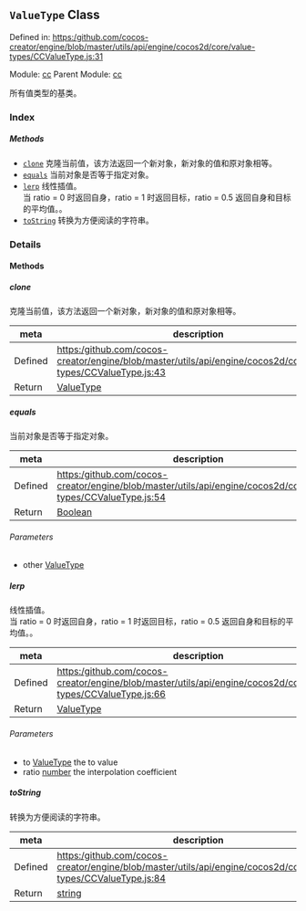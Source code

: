 ## `ValueType` Class


Defined in: [https:/github.com/cocos-creator/engine/blob/master/utils/api/engine/cocos2d/core/value-types/CCValueType.js:31](https:/github.com/cocos-creator/engine/blob/master/utils/api/engine/cocos2d/core/value-types/CCValueType.js#L31)

Module: [cc](../modules/cc.md)
Parent Module: [cc](../modules/cc.md)




所有值类型的基类。

### Index



##### Methods

  - [`clone`](#clone) 克隆当前值，该方法返回一个新对象，新对象的值和原对象相等。
  - [`equals`](#equals) 当前对象是否等于指定对象。
  - [`lerp`](#lerp) 线性插值。<br/>
当 ratio = 0 时返回自身，ratio = 1 时返回目标，ratio = 0.5 返回自身和目标的平均值。。
  - [`toString`](#tostring) 转换为方便阅读的字符串。



### Details




<!-- Method Block -->
#### Methods


##### clone

克隆当前值，该方法返回一个新对象，新对象的值和原对象相等。

| meta | description |
|------|-------------|
| Defined | [https:/github.com/cocos-creator/engine/blob/master/utils/api/engine/cocos2d/core/value-types/CCValueType.js:43](https:/github.com/cocos-creator/engine/blob/master/utils/api/engine/cocos2d/core/value-types/CCValueType.js#L43) |
| Return 		 | <a href="../classes/ValueType.html" class="crosslink">ValueType</a> 



##### equals

当前对象是否等于指定对象。

| meta | description |
|------|-------------|
| Defined | [https:/github.com/cocos-creator/engine/blob/master/utils/api/engine/cocos2d/core/value-types/CCValueType.js:54](https:/github.com/cocos-creator/engine/blob/master/utils/api/engine/cocos2d/core/value-types/CCValueType.js#L54) |
| Return 		 | <a href="https://developer.mozilla.org/en/JavaScript/Reference/Global_Objects/Boolean" class="crosslink external" target="_blank">Boolean</a> 

###### Parameters
- other <a href="../classes/ValueType.html" class="crosslink">ValueType</a>  


##### lerp

线性插值。<br/>
当 ratio = 0 时返回自身，ratio = 1 时返回目标，ratio = 0.5 返回自身和目标的平均值。。

| meta | description |
|------|-------------|
| Defined | [https:/github.com/cocos-creator/engine/blob/master/utils/api/engine/cocos2d/core/value-types/CCValueType.js:66](https:/github.com/cocos-creator/engine/blob/master/utils/api/engine/cocos2d/core/value-types/CCValueType.js#L66) |
| Return 		 | <a href="../classes/ValueType.html" class="crosslink">ValueType</a> 

###### Parameters
- to <a href="../classes/ValueType.html" class="crosslink">ValueType</a> the to value
- ratio <a href="https://developer.mozilla.org/en/JavaScript/Reference/Global_Objects/Number" class="crosslink external" target="_blank">number</a> the interpolation coefficient


##### toString

转换为方便阅读的字符串。

| meta | description |
|------|-------------|
| Defined | [https:/github.com/cocos-creator/engine/blob/master/utils/api/engine/cocos2d/core/value-types/CCValueType.js:84](https:/github.com/cocos-creator/engine/blob/master/utils/api/engine/cocos2d/core/value-types/CCValueType.js#L84) |
| Return 		 | <a href="https://developer.mozilla.org/en/JavaScript/Reference/Global_Objects/String" class="crosslink external" target="_blank">string</a> 




